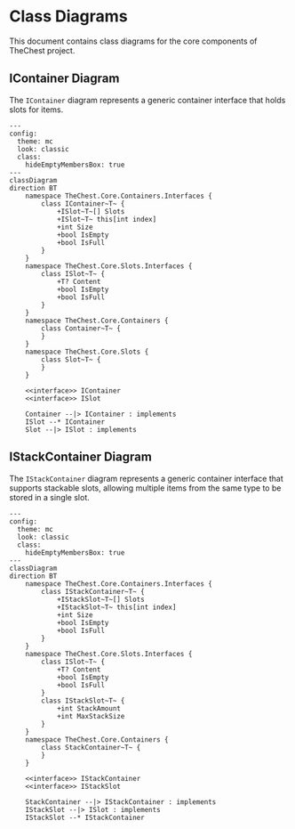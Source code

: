 # Class Diagrams

This document contains class diagrams for the core components of TheChest project.

## IContainer Diagram

The `IContainer` diagram represents a generic container interface that holds slots for items.

```mermaid
---
config:
  theme: mc
  look: classic
  class:
    hideEmptyMembersBox: true
---
classDiagram
direction BT
	namespace TheChest.Core.Containers.Interfaces {
        class IContainer~T~ {
	        +ISlot~T~[] Slots
	        +ISlot~T~ this[int index]
	        +int Size
	        +bool IsEmpty
	        +bool IsFull
        }
	}
	namespace TheChest.Core.Slots.Interfaces {
        class ISlot~T~ {
	        +T? Content
	        +bool IsEmpty
	        +bool IsFull
        }
	}
	namespace TheChest.Core.Containers {
        class Container~T~ {
        }
	}
	namespace TheChest.Core.Slots {
        class Slot~T~ {
        }
	}

	<<interface>> IContainer
	<<interface>> ISlot

    Container --|> IContainer : implements
    ISlot --* IContainer
    Slot --|> ISlot : implements
```

## IStackContainer Diagram
The `IStackContainer` diagram represents a generic container interface that supports stackable slots, allowing multiple items from the same type to be stored in a single slot.

```mermaid
---
config:
  theme: mc
  look: classic
  class:
    hideEmptyMembersBox: true
---
classDiagram
direction BT
	namespace TheChest.Core.Containers.Interfaces {
		class IStackContainer~T~ {
	        +IStackSlot~T~[] Slots
	        +IStackSlot~T~ this[int index]
	        +int Size
	        +bool IsEmpty
	        +bool IsFull
        }
	}
	namespace TheChest.Core.Slots.Interfaces {
        class ISlot~T~ {
	        +T? Content
	        +bool IsEmpty
	        +bool IsFull
        }
        class IStackSlot~T~ {
            +int StackAmount
            +int MaxStackSize
        }
	}
	namespace TheChest.Core.Containers {
		class StackContainer~T~ {
        }
	}

	<<interface>> IStackContainer
    <<interface>> IStackSlot

    StackContainer --|> IStackContainer : implements
    IStackSlot --|> ISlot : implements
    IStackSlot --* IStackContainer
```
